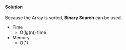#### Solution

Because the Array is sorted, **Binary Search** can be used.

- Time
  - O(lg(n)) time
- Memory
  - O(1)
